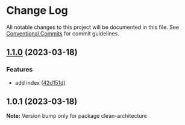 # Change Log

All notable changes to this project will be documented in this file.
See [Conventional Commits](https://conventionalcommits.org) for commit guidelines.

## [1.1.0](https://github.com/amaralc/full-cycle-3-0/compare/clean-architecture@1.0.1...clean-architecture@1.1.0) (2023-03-18)


### Features

* add index ([42d151d](https://github.com/amaralc/full-cycle-3-0/commit/42d151d41878e38852df2cd11edee1583238e91e))



## 1.0.1 (2023-03-18)

**Note:** Version bump only for package clean-architecture
